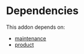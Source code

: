 # Dependencies

This addon depends on:

- [maintenance](https://github.com/bringout/oca-ocb-vertical-industry)
- [product](https://github.com/bringout/oca-ocb-sale)
